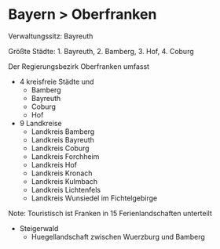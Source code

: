 # Bayern > Oberfranken

Verwaltungssitz: Bayreuth

Größte Städte: 1. Bayreuth, 2. Bamberg, 3. Hof, 4. Coburg

Der Regierungsbezirk Oberfranken umfasst

- 4 kreisfreie Städte und
    - Bamberg
    - Bayreuth
    - Coburg
    - Hof
- 9 Landkreise
    - Landkreis Bamberg
    - Landkreis Bayreuth
    - Landkreis Coburg
    - Landkreis Forchheim
    - Landkreis Hof
    - Landkreis Kronach
    - Landkreis Kulmbach
    - Landkreis Lichtenfels
    - Landkreis Wunsiedel im Fichtelgebirge



Note: Touristisch ist Franken in 15 Ferienlandschaften unterteilt

- Steigerwald
    - Huegellandschaft zwischen Wuerzburg und Bamberg






